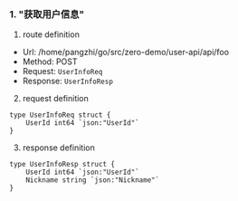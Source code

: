 ### 1. "获取用户信息"

1. route definition

- Url: /home/pangzhi/go/src/zero-demo/user-api/api/foo
- Method: POST
- Request: `UserInfoReq`
- Response: `UserInfoResp`

2. request definition



```golang
type UserInfoReq struct {
	UserId int64 `json:"UserId"`
}
```


3. response definition



```golang
type UserInfoResp struct {
	UserId int64 `json:"UserId"`
	Nickname string `json:"Nickname"`
}
```

